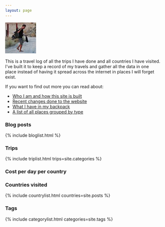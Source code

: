 ```yaml
---
layout: page
---
```


<div class="profile-photo"><img src="/dist/images/custom/profile-small.jpg" alt="Profile picture" width="100" height="100"></div>

This is a travel log of all the trips I have done and all countries I have
visited. I've built it to keep a record of my travels and gather all the data
in one place instead of having it spread across the internet in places I will
forget exist.

If you want to find out more you can read about:

- [Who I am and how this site is built](/about/)
- [Recent changes done to the website](/changes/)
- [What I have in my backpack](/backpack/)
- [A list of all places grouped by type](/places/)

<div class="blog-posts">
  <h3>Blog posts</h3>
  {% include bloglist.html %}
</div>

### Trips

{% include triplist.html trips=site.categories %}

### Cost per day per country

<div class="expenditure-chart front" data-title="" data-chart="perCountryCPD"></div>

### Countries visited

{% include countrylist.html countries=site.posts %}

### Tags

{% include categorylist.html categories=site.tags %}
